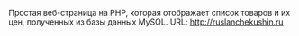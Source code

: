 Простая веб-страница на PHP, которая отображает список товаров и их цен, полученных из базы данных MySQL.
URL: http://ruslanchekushin.ru
